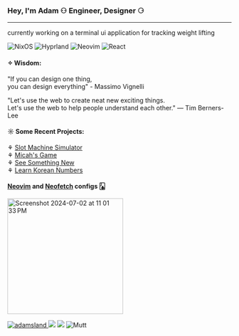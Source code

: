 ### Hey, I'm Adam ⚇ Engineer, Designer ⚆
----------------------------------------
currently working on a terminal ui application for tracking weight lifting

![NixOS](https://img.shields.io/badge/NixOS-NixOS?style=flat&logo=NixOS&logoColor=white&color=%235277C3)
![Hyprland](https://img.shields.io/badge/Hyprland-Hyprland?style=flat&logo=Hyprland&logoColor=white&color=%2358E1FF)
![Neovim](https://img.shields.io/badge/Neovim-Neovim?style=flat&logo=Neovim&logoColor=white&color=%2357A143)
![React](https://img.shields.io/badge/React-React?style=flat&logo=React&logoColor=white&color=%2361DAFB)


#### ✧ Wisdom:

"If you can design one thing, <br>
you can design everything" - Massimo Vignelli

"Let's use the web to create neat new exciting things. <br>
Let's use the web to help people understand each other."
— Tim Berners-Lee 

#### ☼ Some Recent Projects:
⚘ <a href="https://github.com/AdamDavisDeveloper/slot-machine" target="_blank">Slot Machine Simulator</a> <br>
⚘ <a href="https://github.com/AdamDavisDeveloper/micahs-game" target="_blank">Micah's Game</a> <br>
⚘ <a href="https://see-something-new.netlify.app/" target="_blank">See Something New</a> <br>
⚘ <a href="https://learn-korean-numbers.netlify.app/" target="_blank">Learn Korean Numbers<a/> <br>

#### <a href="https://github.com/AdamDavisDeveloper/neovim-config" target="_blank">Neovim</a> and <a href="https://github.com/AdamDavisDeveloper/neofetch-config">Neofetch</a> configs 🃛

<img width="260" alt="Screenshot 2024-07-02 at 11 01 33 PM" src="https://github.com/AdamDavisDeveloper/AdamDavisDeveloper/assets/68540487/00a5a47a-25d2-424f-8da1-8b74f6e5a70e">

<a href="https://adams.land/" target="_blank"> ![adamsland](https://github.com/AdamDavisDeveloper/AdamDavisDeveloper/assets/68540487/aec7ef32-beb7-4ad1-8169-006c9c34efc0) <a/> 
<img src="https://anlucas.neocities.org/263gggk.gif" /> <img src="https://anlucas.neocities.org/affection.gif" />
![Mutt](https://github.com/AdamDavisDeveloper/adams-portfolio/assets/68540487/e0fec7e7-116a-43c5-bfb6-51dbcebd61f8)
